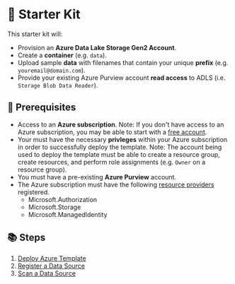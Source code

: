 # :rocket: Starter Kit

This starter kit will:
* Provision an **Azure Data Lake Storage Gen2 Account**.
* Create a **container** (e.g. `data`).
* Upload sample **data** with filenames that contain your unique **prefix** (e.g. `youremail@domain.com`).
* Provide your existing Azure Purview account **read access** to ADLS (i.e. `Storage Blob Data Reader`).

## :thinking: Prerequisites

* Access to an **Azure subscription**. Note: If you don't have access to an Azure subscription, you may be able to start with a [free account](https://www.azure.com/free).
* Your must have the necessary **privleges** within your Azure subscription in order to successfully deploy the template. Note: The account being used to deploy the template must be able to create a resource group, create resources, and perform role assignments (e.g. `Owner` on a resource group).
* You must have a pre-existing **Azure Purview** account.
* The Azure subscription must have the following [resource providers](https://docs.microsoft.com/en-us/azure/azure-resource-manager/management/resource-providers-and-types#azure-portal) registered. 
    * Microsoft.Authorization
    * Microsoft.Storage
    * Microsoft.ManagedIdentity

## :books: Steps

1. [Deploy Azure Template](./steps/step01.md)
1. [Register a Data Source](./steps/step02.md)
1. [Scan a Data Source](./steps/step03.md)

